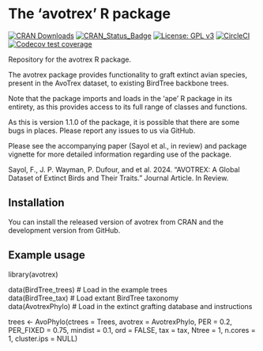 
# The ‘avotrex’ R package

[![CRAN
Downloads](http://cranlogs.r-pkg.org/badges/grand-total/avotrex)](https://cran.r-project.org/package=avotrex)
[![CRAN_Status_Badge](http://www.r-pkg.org/badges/version/avotrex)](https://cran.r-project.org/package=avotrex)
[![License: GPL
v3](https://img.shields.io/badge/License-GPLv3-yellow.svg)](https://www.gnu.org/licenses/gpl-3.0)
[![CircleCI](https://circleci.com/gh/joe-wayman/avotrex/tree/main.svg?style=svg)](https://app.circleci.com/pipelines/github/joe-wayman/avotrex?branch=main)
[![Codecov test
coverage](https://codecov.io/gh/joe-wayman/avotrex/branch/main/graph/badge.svg)](https://app.codecov.io/gh/joe-wayman/avotrex?branch=main)

Repository for the avotrex R package.

The avotrex package provides functionality to graft extinct avian
species, present in the AvoTrex dataset, to existing BirdTree backbone
trees.

Note that the package imports and loads in the ‘ape’ R package in its
entirety, as this provides access to its full range of classes and
functions.

As this is version 1.1.0 of the package, it is possible that there are
some bugs in places. Please report any issues to us via GitHub.

Please see the accompanying paper (Sayol et al., in review) and package
vignette for more detailed information regarding use of the package.

Sayol, F., J. P. Wayman, P. Dufour, and et al. 2024. “AVOTREX: A Global
Dataset of Extinct Birds and Their Traits.” Journal Article. In Review.

## Installation

You can install the released version of avotrex from CRAN and the
development version from GitHub.

## Example usage

library(avotrex)

data(BirdTree_trees) \# Load in the example trees  
data(BirdTree_tax) \# Load extant BirdTree taxonomy  
data(AvotrexPhylo) \# Load in the extinct grafting database and
instructions

trees \<- AvoPhylo(ctrees = Trees, avotrex = AvotrexPhylo, PER = 0.2,
PER_FIXED = 0.75, mindist = 0.1, ord = FALSE, tax = tax, Ntree = 1,
n.cores = 1, cluster.ips = NULL)
